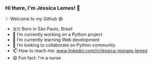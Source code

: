 ### Hi there, I'm Jéssica Lemes! 👋
✨ Welcome to my Github 😄

- 🇧🇷 Born in São Paulo, Brazil
- 🔭 I’m currently working on a Python project
- 🌱 I’m currently learning Web development
- 👯 I’m looking to collaborate on Python community
- 📫 How to reach me: www.linkedin.com/in/jéssica-moraes-lemes
- 😄 Fun fact: I'm a nurse

